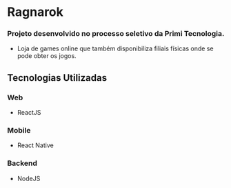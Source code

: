 # Ragnarok
### Projeto desenvolvido no processo seletivo da Primi Tecnologia.
* Loja de games online que também disponibiliza filiais físicas onde se pode obter os jogos.

## Tecnologias Utilizadas

### Web
* ReactJS

### Mobile
* React Native

### Backend
* NodeJS
